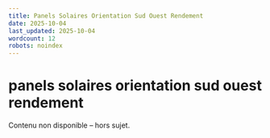 ```yaml
---
title: Panels Solaires Orientation Sud Ouest Rendement
date: 2025-10-04
last_updated: 2025-10-04
wordcount: 12
robots: noindex
---
```


# panels solaires orientation sud ouest rendement

Contenu non disponible – hors sujet.